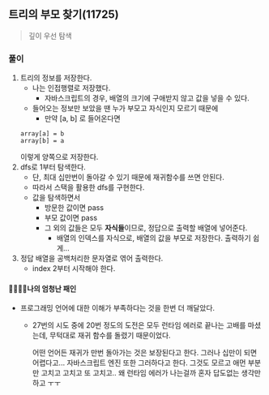 ## 트리의 부모 찾기(11725)
> 깊이 우선 탐색 

### 풀이 
1. 트리의 정보를 저장한다. 
   - 나는 인접행렬로 저장했다.
     - 자바스크립트의 경우, 배열의 크기에 구애받지 않고 값을 넣을 수 있다. 
   - 들어오는 정보만 보았을 땐 누가 부모고 자식인지 모르기 때문에 
     - 만약 [a, b] 로 들어온다면
    ``` 
    array[a] = b
    array[b] = a
    ```
    이렇게 양쪽으로 저장한다. 
2. dfs로 1부터 탐색한다. 
   - 단, 최대 십만번이 돌아갈 수 있기 때문에 재귀함수를 쓰면 안된다. 
   - 따라서 스택을 활용한 dfs를 구현한다. 
   - 값을 탐색하면서
     - 방문한 값이면 pass
     - 부모 값이면 pass
     - 그 외의 값들은 모두 **자식들**이므로, 정답으로 출력할 배열에 넣어준다. 
       - 배열의 인덱스를 자식으로, 배열의 값을 부모로 저장한다. 출력하기 쉽게...
3. 정답 배열을 공백처리한 문자열로 엮어 출력한다. 
   - index 2부터 시작해야 한다.      

#### 🤦‍♀️🤦‍♂️나의 엄청난 패인
- 프로그래밍 언어에 대한 이해가 부족하다는 것을 한번 더 깨달았다. 
  - 27번의 시도 중에 20번 정도의 도전은 모두 런타임 에러로 끝나는 고배를 마셨는데, 무턱대로 재귀 함수를 돌렸기 때문이었다. 
    
    어떤 언어든 재귀가 만번 돌아가는 것은 보장된다고 한다. 그러나 십만이 되면 어렵다고... 자바스크립트 엔진 또한 그러하다고 한다. 그것도 모르고 애먼 부분만 고치고 고치고 또 고치고.. 왜 런타임 에러가 나는걸까 혼자 답도없는 생각만 하고 ㅜㅜ
